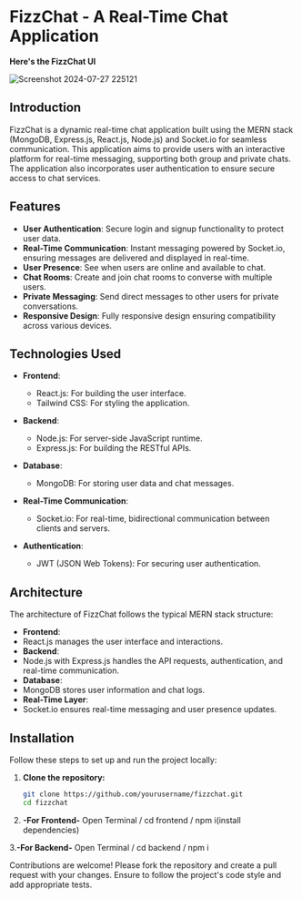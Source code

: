 # FizzChat - A Real-Time Chat Application

**Here's the FizzChat UI**

![Screenshot 2024-07-27 225121](https://github.com/user-attachments/assets/cb172363-4f63-429d-81fc-93d4336775b6)


## Introduction
FizzChat is a dynamic real-time chat application built using the MERN stack (MongoDB, Express.js, React.js, Node.js) and Socket.io for seamless communication. This application aims to provide users with an interactive platform for real-time messaging, supporting both group and private chats. The application also incorporates user authentication to ensure secure access to chat services.

## Features
- **User Authentication**: Secure login and signup functionality to protect user data.
- **Real-Time Communication**: Instant messaging powered by Socket.io, ensuring messages are delivered and displayed in real-time.
- **User Presence**: See when users are online and available to chat.
- **Chat Rooms**: Create and join chat rooms to converse with multiple users.
- **Private Messaging**: Send direct messages to other users for private conversations.
- **Responsive Design**: Fully responsive design ensuring compatibility across various devices.
  

## Technologies Used
- **Frontend**: 
  - React.js: For building the user interface.
  - Tailwind CSS: For styling the application.

- **Backend**: 
  - Node.js: For server-side JavaScript runtime.
  - Express.js: For building the RESTful APIs.

- **Database**: 
  - MongoDB: For storing user data and chat messages.
    
- **Real-Time Communication**: 
  - Socket.io: For real-time, bidirectional communication between clients and servers.
    
- **Authentication**: 
  - JWT (JSON Web Tokens): For securing user authentication.
    

## Architecture
The architecture of FizzChat follows the typical MERN stack structure:
- **Frontend**:
- React.js manages the user interface and interactions.
- **Backend**:
- Node.js with Express.js handles the API requests, authentication, and real-time communication.
- **Database**:
- MongoDB stores user information and chat logs.
- **Real-Time Layer**:
- Socket.io ensures real-time messaging and user presence updates.

## Installation
Follow these steps to set up and run the project locally:

1. **Clone the repository:**
   ```bash
   git clone https://github.com/yourusername/fizzchat.git
   cd fizzchat

2. **-For Frontend-**
   Open Terminal / cd frontend / npm i(install dependencies)


3.**-For Backend-**
  Open Terminal / cd backend / npm i

  Contributions are welcome! Please fork the repository and create a pull request with your changes. Ensure to follow the project's code style and add appropriate tests.
